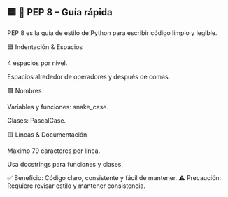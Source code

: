 ## 🟦 🐍 PEP 8 – Guía rápida

PEP 8 es la guía de estilo de Python para escribir código limpio y legible.

🟦 Indentación & Espacios

4 espacios por nivel.

Espacios alrededor de operadores y después de comas.

🟩 Nombres

Variables y funciones: snake_case.

Clases: PascalCase.

🟨 Líneas & Documentación

Máximo 79 caracteres por línea.

Usa docstrings para funciones y clases.

✅ Beneficio: Código claro, consistente y fácil de mantener.
⚠️ Precaución: Requiere revisar estilo y mantener consistencia.
